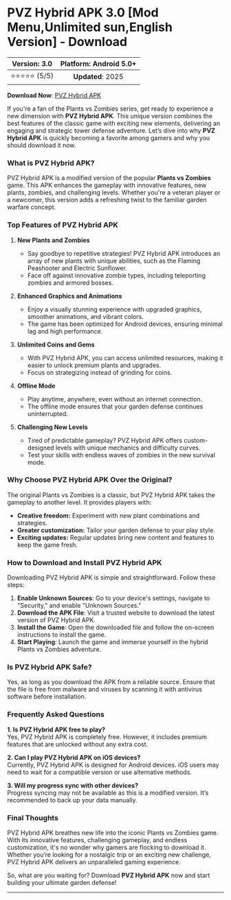 # PVZ Hybrid APK 3.0 [Mod Menu,Unlimited sun,English Version] - Download

| **Version**: 3.0 | **Platform**: Android 5.0+ |  
|:------------------:|:-----------------------:|  
| ⭐⭐⭐⭐⭐ (5/5) | **Updated**: 2025 |  

 **Download Now**: [PVZ Hybrid APK](https://bom.so/G80ueY)

If you're a fan of the Plants vs Zombies series, get ready to experience a new dimension with **PVZ Hybrid APK**. This unique version combines the best features of the classic game with exciting new elements, delivering an engaging and strategic tower defense adventure. Let’s dive into why **PVZ Hybrid APK** is quickly becoming a favorite among gamers and why you should download it now.  

### **What is PVZ Hybrid APK?**  
PVZ Hybrid APK is a modified version of the popular **Plants vs Zombies** game. This APK enhances the gameplay with innovative features, new plants, zombies, and challenging levels. Whether you're a veteran player or a newcomer, this version adds a refreshing twist to the familiar garden warfare concept.  

### **Top Features of PVZ Hybrid APK**  
1. **New Plants and Zombies**  
   - Say goodbye to repetitive strategies! PVZ Hybrid APK introduces an array of new plants with unique abilities, such as the Flaming Peashooter and Electric Sunflower.  
   - Face off against innovative zombie types, including teleporting zombies and armored bosses.  

2. **Enhanced Graphics and Animations**  
   - Enjoy a visually stunning experience with upgraded graphics, smoother animations, and vibrant colors.  
   - The game has been optimized for Android devices, ensuring minimal lag and high performance.  

3. **Unlimited Coins and Gems**  
   - With PVZ Hybrid APK, you can access unlimited resources, making it easier to unlock premium plants and upgrades.  
   - Focus on strategizing instead of grinding for coins.  

4. **Offline Mode**  
   - Play anytime, anywhere, even without an internet connection.  
   - The offline mode ensures that your garden defense continues uninterrupted.  

5. **Challenging New Levels**  
   - Tired of predictable gameplay? PVZ Hybrid APK offers custom-designed levels with unique mechanics and difficulty curves.  
   - Test your skills with endless waves of zombies in the new survival mode.  

### **Why Choose PVZ Hybrid APK Over the Original?**  
The original Plants vs Zombies is a classic, but PVZ Hybrid APK takes the gameplay to another level. It provides players with:  
- **Creative freedom:** Experiment with new plant combinations and strategies.  
- **Greater customization:** Tailor your garden defense to your play style.  
- **Exciting updates:** Regular updates bring new content and features to keep the game fresh.  

### **How to Download and Install PVZ Hybrid APK**  
Downloading PVZ Hybrid APK is simple and straightforward. Follow these steps:  
1. **Enable Unknown Sources**: Go to your device's settings, navigate to "Security," and enable "Unknown Sources."  
2. **Download the APK File**: Visit a trusted website to download the latest version of PVZ Hybrid APK.  
3. **Install the Game**: Open the downloaded file and follow the on-screen instructions to install the game.  
4. **Start Playing**: Launch the game and immerse yourself in the hybrid Plants vs Zombies adventure.  

### **Is PVZ Hybrid APK Safe?**  
Yes, as long as you download the APK from a reliable source. Ensure that the file is free from malware and viruses by scanning it with antivirus software before installation.  

### **Frequently Asked Questions**  

**1. Is PVZ Hybrid APK free to play?**  
Yes, PVZ Hybrid APK is completely free. However, it includes premium features that are unlocked without any extra cost.  

**2. Can I play PVZ Hybrid APK on iOS devices?**  
Currently, PVZ Hybrid APK is designed for Android devices. iOS users may need to wait for a compatible version or use alternative methods.  

**3. Will my progress sync with other devices?**  
Progress syncing may not be available as this is a modified version. It’s recommended to back up your data manually.  

### **Final Thoughts**  
PVZ Hybrid APK breathes new life into the iconic Plants vs Zombies game. With its innovative features, challenging gameplay, and endless customization, it's no wonder why gamers are flocking to download it. Whether you’re looking for a nostalgic trip or an exciting new challenge, PVZ Hybrid APK delivers an unparalleled gaming experience.  

So, what are you waiting for? Download **PVZ Hybrid APK** now and start building your ultimate garden defense!  

---  
